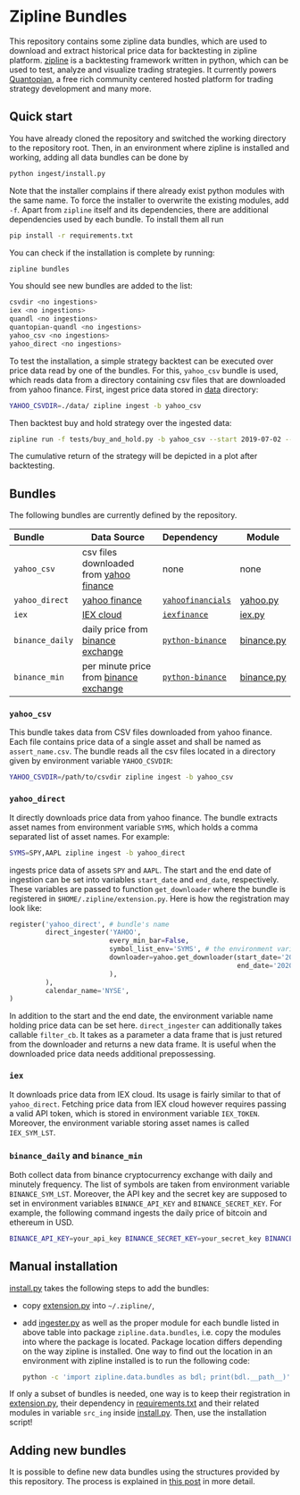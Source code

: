 Zipline Bundles
===============

This repository contains some zipline data bundles, which are used to
download and extract historical price data for backtesting in zipline
platform. [zipline](https://www.zipline.io/) is a backtesting
framework written in python, which can be used to test, analyze and
visualize trading strategies. It currently powers
[Quantopian](https://www.quantopian.com/), a free rich community
centered hosted platform for trading strategy development and many
more.

## Quick start

You have already cloned the repository and switched the working
directory to the repository root. Then, in an environment where
zipline is installed and working, adding all data bundles can be done
by

```sh
python ingest/install.py
```

Note that the installer complains if there already exist python
modules with the same name. To force the installer to overwrite the
existing modules, add `-f`. Apart from `zipline` itself and its
dependencies, there are additional dependencies used by each
bundle. To install them all run

```sh
pip install -r requirements.txt
```

You can check if the installation is complete by running:
```sh
zipline bundles
```

You should see new bundles are added to the list:

```bash
csvdir <no ingestions>
iex <no ingestions>
quandl <no ingestions>
quantopian-quandl <no ingestions>
yahoo_csv <no ingestions>
yahoo_direct <no ingestions>
```

To test the installation, a simple strategy backtest can be executed
over price data read by one of the bundles. For this, `yahoo_csv`
bundle is used, which reads data from a directory containing csv files
that are downloaded from yahoo finance. First, ingest price data
stored in [data](data) directory:

```bash
YAHOO_CSVDIR=./data/ zipline ingest -b yahoo_csv
```

Then backtest buy and hold strategy over the ingested data:

```bash
zipline run -f tests/buy_and_hold.py -b yahoo_csv --start 2019-07-02 --end 2020-07-02
```

The cumulative return of the strategy will be depicted in a plot after
backtesting.

## Bundles

The following bundles are currently defined by the repository.

| Bundle        | Data Source                                                    | Dependency | Module  |
| :-----        | ----------                                                     | :----------| ------- |
| `yahoo_csv`   | csv files downloaded from [yahoo finance](https://finance.yahoo.com) | none | none    |
| `yahoo_direct`| [yahoo finance](https://finance.yahoo.com) | [`yahoofinancials`](https://pypi.org/project/yahoofinancials/) | [yahoo.py](lib/yahoo.py) |
| `iex`       |  [IEX cloud](https://iexcloud.io) | [`iexfinance`](https://pypi.org/project/iexfinance/) | [iex.py](lib/iex.py) |
| `binance_daily` | daily price from [binance exchange](https://www.binance.com) | [`python-binance`](https://python-binance.readthedocs.io) | [binance.py](lib/binance.py) |
| `binance_min` | per minute price from [binance exchange](https://www.binance.com) | [`python-binance`](https://python-binance.readthedocs.io) | [binance.py](lib/binance.py) |

### `yahoo_csv`

This bundle takes data from CSV files downloaded from yahoo
finance. Each file contains price data of a single asset and shall be
named as `assert_name.csv`. The bundle reads all the csv files located
in a directory given by environment variable `YAHOO_CSVDIR`:

```bash
YAHOO_CSVDIR=/path/to/csvdir zipline ingest -b yahoo_csv
```
### `yahoo_direct`

It directly downloads price data from yahoo finance. The bundle
extracts asset names from environment variable `SYMS`, which
holds a comma separated list of asset names. For example:

```bash
SYMS=SPY,AAPL zipline ingest -b yahoo_direct
```

ingests price data of assets `SPY` and `AAPL`. The start and the end
date of ingestion can be set into variables `start_date` and
`end_date`, respectively. These variables are passed to function
`get_downloader` where the bundle is registered in
`$HOME/.zipline/extension.py`. Here is how the registration may look
like:

```python
register('yahoo_direct', # bundle's name
         direct_ingester('YAHOO',
                         every_min_bar=False,
                         symbol_list_env='SYMS', # the environment variable holding the comma separated list of assert names
                         downloader=yahoo.get_downloader(start_date='2010-01-01',
                                                         end_date='2020-01-01'
                         ),
         ),
         calendar_name='NYSE',
)
```

In addition to the start and the end date, the environment variable
name holding price data can be set here. `direct_ingester` can
additionally takes callable `filter_cb`. It takes as a parameter a
data frame that is just retured from the downloader and returns a new
data frame. It is useful when the downloaded price data needs
additional prepossessing.

### `iex`

It downloads price data from IEX cloud. Its usage is fairly similar to
that of `yahoo_direct`. Fetching price data from IEX cloud however
requires passing a valid API token, which is stored in environment
variable `IEX_TOKEN`. Moreover, the environment variable storing asset
names is called `IEX_SYM_LST`.

### `binance_daily` and `binance_min`

Both collect data from binance cryptocurrency exchange with daily and
minutely frequency. The list of symbols are taken from environment
variable `BINANCE_SYM_LST`. Moreover, the API key and the secret key
are supposed to set in environment variables `BINANCE_API_KEY` and
`BINANCE_SECRET_KEY`. For example, the following command ingests the
daily price of bitcoin and ethereum in USD.

```bash
BINANCE_API_KEY=your_api_key BINANCE_SECRET_KEY=your_secret_key BINANCE_SYM_LST=BTCUSDT,ETHUSDT zipline ingest -b binance_daily
```

## Manual installation
[install.py](install.py) takes the following steps to add the bundles:

* copy [extension.py](lib/extension.py) into `~/.zipline/`,

* add [ingester.py](lib/ingester.py) as well as the proper module for
  each bundle listed in above table into package
  `zipline.data.bundles`, i.e. copy the modules into where the package
  is located. Package location differs depending on the way zipline is
  installed. One way to find out the location in an environment with
  zipline installed is to run the following code:
  
  ```bash
  python -c 'import zipline.data.bundles as bdl; print(bdl.__path__)'
  ```

If only a subset of bundles is needed, one way is to keep their
registration in [extension.py](lib/extension.py), their dependency in
[requirements.txt](requirements.txt) and their related modules in
variable `src_ing` inside [install.py](install.py). Then, use the
installation script!

## Adding new bundles

It is possible to define new data bundles using the structures
provided by this repository. The process is explained in [this
post](https://hhatefi.github.io/posts/zipline_bundles/) in more
detail.